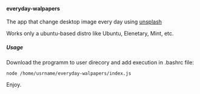 #### everyday-walpapers
The app that change desktop image every day using [unsplash](https://unsplash.com/)

Works only a ubuntu-based distro like Ubuntu, Elenetary, Mint, etc.

##### Usage

Download the programm to user direcory and add execution in .bashrc file:
```
node /home/usrname/everyday-walpapers/index.js
```
Enjoy.
